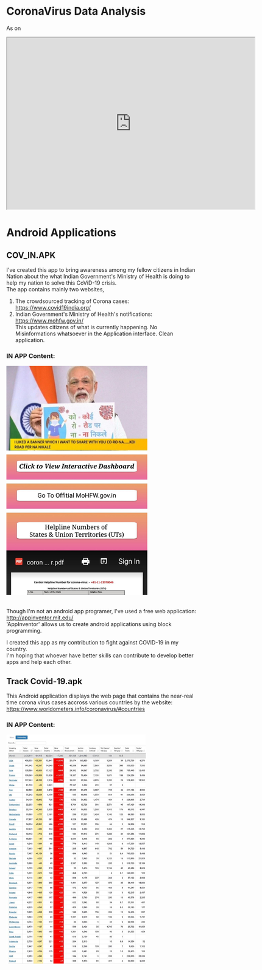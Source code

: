 # CoronaVirus Data Analysis
As on <DATE>
  

<iframe src="https://public.tableau.com/views/COV_IN/Sheet12?:display_count=y&publish=yes&:origin=viz_share_link" width = '650' height = '450'></iframe>  


# Android Applications
## COV_IN.APK
I've created this app to bring awareness among my fellow citizens in Indian Nation about the what Indian Government's Ministry of Health is doing to help my nation to solve this CoViD-19 crisis.
<br>The app contains mainly two websites, 
1. The crowdsourced tracking of Corona cases: https://www.covid19india.org/
2. Indian Government's Ministry of Health's notifications: https://www.mohfw.gov.in/
<br>This updates citizens of what is currently happening. No Misinformations whatsoever in the Application interface. Clean application.
### IN APP Content:
<img src="https://github.com/E-B-Manohar/CoronaVirus/blob/master/COV_IN_APK.jpg" height="600">

<br>Though I'm not an android app programer, I've used a free web application: http://appinventor.mit.edu/
<br>'AppInventor' allows us to create android applications using block programming. 

<p>I created this app as my contribution to fight against COVID-19 in my country.
<br>I'm hoping that whoever have better skills can contribute to develop better apps and help each other.


## Track Covid-19.apk
This Android application displays the web page that contains the near-real time corona virus cases accross various countries by the 
website:
https://www.worldometers.info/coronavirus/#countries
### IN APP Content:
<img src="https://github.com/E-B-Manohar/CoronaVirus/blob/master/track_covid_19_apk.jpg" height="600">
